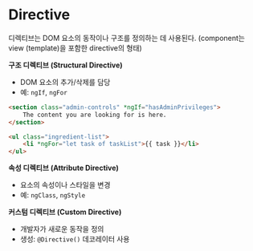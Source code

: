 # Directive

디렉티브는 DOM 요소의 동작이나 구조를 정의하는 데 사용된다. (component는 view (template)을 포함한 directive의 형태)

**구조 디렉티브 (Structural Directive)**
- DOM 요소의 추가/삭제를 담당
- 예: `ngIf`, `ngFor`
```html
<section class="admin-controls" *ngIf="hasAdminPrivileges">
	The content you are looking for is here.
</section>

<ul class="ingredient-list">
	<li *ngFor="let task of taskList">{{ task }}</li>
</ul>
```

**속성 디렉티브 (Attribute Directive)**
- 요소의 속성이나 스타일을 변경
- 예: `ngClass`, `ngStyle`

**커스텀 디렉티브 (Custom Directive)**
- 개발자가 새로운 동작을 정의
- 생성: `@Directive()` 데코레이터 사용